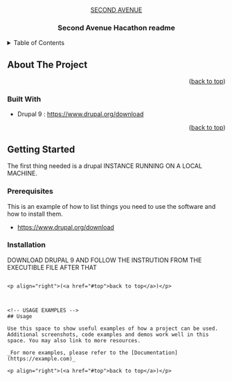
<!-- PROJECT LOGO -->
<br />
<div align="center">
  <a href="https://github.com/othneildrew/Best-README-Template">
  SECOND AVENUE
  </a>

  <h3 align="center">Second Avenue Hacathon readme</h3>

</div>



<!-- TABLE OF CONTENTS -->
<details>
  <summary>Table of Contents</summary>
  <ol>
    <li>
      <a href="#about-the-project">About The Project</a>
      <ul>
        <li><a href="#built-with">Built With</a></li>
      </ul>
    </li>
    <li>
      <a href="#getting-started">Getting Started</a>
      <ul>
        <li><a href="#prerequisites">Prerequisites</a></li>
        <li><a href="#installation">Installation</a></li>
      </ul>
    </li>
    
  </ol>
</details>



<!-- ABOUT THE PROJECT -->
## About The Project


<p align="right">(<a href="#top">back to top</a>)</p>



### Built With


* Drupal 9 : https://www.drupal.org/download


<p align="right">(<a href="#top">back to top</a>)</p>



<!-- GETTING STARTED -->
## Getting Started

The first thing needed is a drupal INSTANCE RUNNING ON A LOCAL MACHINE.

### Prerequisites

This is an example of how to list things you need to use the software and how to install them.
* https://www.drupal.org/download

### Installation

DOWNLOAD DRUPAL 9 AND FOLLOW THE INSTRUTION FROM THE EXECUTIBLE FILE AFTER THAT
   ```

<p align="right">(<a href="#top">back to top</a>)</p>



<!-- USAGE EXAMPLES -->
## Usage

Use this space to show useful examples of how a project can be used. Additional screenshots, code examples and demos work well in this space. You may also link to more resources.

_For more examples, please refer to the [Documentation](https://example.com)_

<p align="right">(<a href="#top">back to top</a>)</p>

